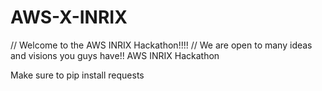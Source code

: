 # AWS-X-INRIX
// Welcome to the AWS INRIX Hackathon!!!! 
// We are open to many ideas and visions you guys have!!
AWS INRIX Hackathon

Make sure to pip install requests
